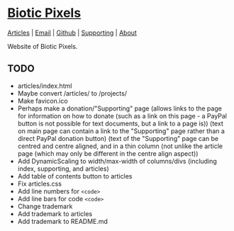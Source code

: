 <!-- Date: 26 September 2013 10:04:00 -->

# [Biotic Pixels](http://bioticpixels.com "bioticpixels.com")

[Articles](http://bioticpixels.com/articles "bioticpixels.com/articles") | [Email](mailto:bioticpixel@gmail.com "bioticpixel@gmail.com") | [Github](http://github.com/BioticPixels "github.com/BioticPixels") | [Supporting](http://bioticpixels.com/supporting "bioticpixels.com/supporting") | [About](http://bioticpixels.com/about "bioticpixels.com/about")

Website of Biotic Pixels.

## TODO

- articles/index.html
- Maybe convert /articles/ to /projects/
- Make favicon.ico
- Perhaps make a donation/"Supporting" page (allows links to the page for information on how to donate (such as a link on this page - a PayPal button is not possible for text documents, but a link to a page is)) (text on main page can contain a link to the "Supporting" page rather than a direct PayPal donation button) (text of the "Supporting" page can be centred and centre aligned, and in a thin column (not unlike the article page (which may only be different in the centre align aspect))
- Add DynamicScaling to width/max-width of columns/divs (including index, supporting, and articles)
- Add table of contents button to articles
- Fix articles.css
- Add line numbers for `<code>`
- Add line bars for code `<code>`
- Change trademark
- Add trademark to articles
- Add trademark to README.md
